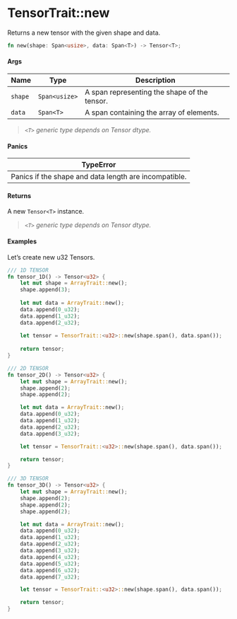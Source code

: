 # TensorTrait::new

Returns a new tensor with the given shape and data.

```rust
fn new(shape: Span<usize>, data: Span<T>) -> Tensor<T>;
```

#### Args

| Name    | Type          | Description                                  |
| ------- | ------------- | -------------------------------------------- |
| `shape` | `Span<usize>` | A span representing the shape of the tensor. |
| `data`  | `Span<T>`     | A span containing the array of elements.     |

> _`<T>` generic type depends on Tensor dtype._

#### Panics

| TypeError                                             |
| ----------------------------------------------------- |
| Panics if the shape and data length are incompatible. |

#### Returns

A new `Tensor<T>` instance.

> _`<T>` generic type depends on Tensor dtype._

#### Examples

Let’s create new u32 Tensors.

```rust
/// 1D TENSOR
fn tensor_1D() -> Tensor<u32> {
    let mut shape = ArrayTrait::new();
    shape.append(3);
		
    let mut data = ArrayTrait::new();
    data.append(0_u32);
    data.append(1_u32);
    data.append(2_u32);
		
    let tensor = TensorTrait::<u32>::new(shape.span(), data.span());
		
    return tensor;
}

/// 2D TENSOR
fn tensor_2D() -> Tensor<u32> {
    let mut shape = ArrayTrait::new();
    shape.append(2);
    shape.append(2);

    let mut data = ArrayTrait::new();
    data.append(0_u32);
    data.append(1_u32);
    data.append(2_u32);
    data.append(3_u32);

    let tensor = TensorTrait::<u32>::new(shape.span(), data.span());

    return tensor;
}

/// 3D TENSOR
fn tensor_3D() -> Tensor<u32> {
    let mut shape = ArrayTrait::new();
    shape.append(2);
    shape.append(2);
    shape.append(2);

    let mut data = ArrayTrait::new();
    data.append(0_u32);
    data.append(1_u32);
    data.append(2_u32);
    data.append(3_u32);
    data.append(4_u32);
    data.append(5_u32);
    data.append(6_u32);
    data.append(7_u32);

    let tensor = TensorTrait::<u32>::new(shape.span(), data.span());

    return tensor;
}
```
